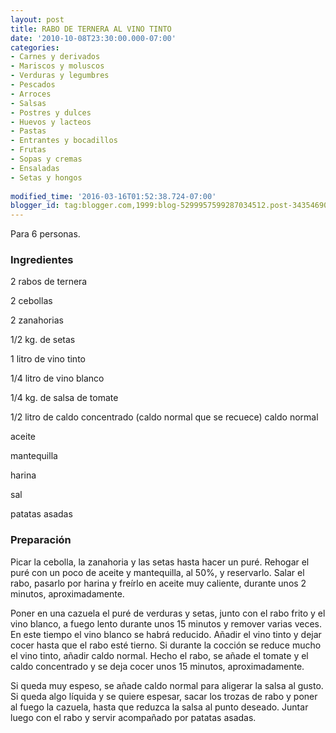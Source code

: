 ```yaml
---
layout: post
title: RABO DE TERNERA AL VINO TINTO
date: '2010-10-08T23:30:00.000-07:00'
categories:
- Carnes y derivados
- Mariscos y moluscos
- Verduras y legumbres
- Pescados
- Arroces
- Salsas
- Postres y dulces
- Huevos y lacteos
- Pastas
- Entrantes y bocadillos
- Frutas
- Sopas y cremas
- Ensaladas
- Setas y hongos
 
modified_time: '2016-03-16T01:52:38.724-07:00'
blogger_id: tag:blogger.com,1999:blog-5299957599287034512.post-3435469088822837418
---
```


Para 6 personas.

<h3>Ingredientes</h3>

2 rabos de ternera

2 cebollas

2 zanahorias

1/2 kg. de setas

1 litro de vino tinto

1/4 litro de vino blanco

1/4 kg. de salsa de tomate

1/2 litro de caldo concentrado (caldo normal que se recuece) caldo normal

aceite

mantequilla

harina

sal

patatas asadas

<h3>Preparación</h3>

Picar la cebolla, la zanahoria y las setas hasta hacer un puré. Rehogar el puré con un poco de aceite y mantequilla, al 50%, y reservarlo. Salar el rabo, pasarlo por harina y freírlo en aceite muy caliente, durante unos 2 minutos, aproximadamente.

Poner en una cazuela el puré de verduras y setas, junto con el rabo frito y el vino blanco, a fuego lento durante unos 15 minutos y remover varias veces. En este tiempo el vino blanco se habrá reducido. Añadir el vino tinto y dejar cocer hasta que el rabo esté tierno. Si durante la cocción se reduce mucho el vino tinto, añadir caldo normal. Hecho el rabo, se añade el tomate y el caldo concentrado y se deja cocer unos 15 minutos, aproximadamente.

Si queda muy espeso, se añade caldo normal para aligerar la salsa al gusto. Si queda algo líquida y se quiere espesar, sacar los trozas de rabo y poner al fuego la cazuela, hasta que reduzca la salsa al punto deseado. Juntar luego con el rabo y servir acompañado por patatas asadas.

